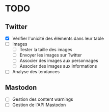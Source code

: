 # TODO

## Twitter

- [x] Vérifier l'unicité des éléments dans leur table
- [ ] Images
	- [ ] Tester la taille des images
	- [ ] Envoyer les images sur Twitter
	- [ ] Associer des images aux personnages
	- [ ] Associer des images aux informations
- [ ] Analyse des tendances

## Mastodon

- [ ] Gestion des content warnings
- [ ] Gestion de l'API Mastodon
